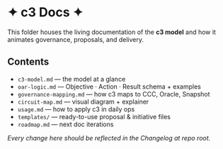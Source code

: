 # ✦ c3 Docs ✦

This folder houses the living documentation of the **c3 model** and how it
animates governance, proposals, and delivery.

## Contents
- `c3-model.md` — the model at a glance
- `oar-logic.md` — Objective · Action · Result schema + examples
- `governance-mapping.md` — how c3 maps to CCC, Oracle, Snapshot
- `circuit-map.md` — visual diagram + explainer
- `usage.md` — how to apply c3 in daily ops
- `templates/` — ready-to-use proposal & initiative files
- `roadmap.md` — next doc iterations

*Every change here should be reflected in the Changelog at repo root.*
